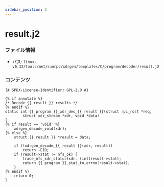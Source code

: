 ```yaml
---
sidebar_position: 2
---
```

# result.j2

### ファイル情報

- パス: `linux-v6.12/tools/net/sunrpc/xdrgen/templates/C/program/decoder/result.j2`

### コンテンツ

```j2
{# SPDX-License-Identifier: GPL-2.0 #}

{% if annotate %}
/* Decode {{ result }} results */
{% endif %}
static int {{ program }}_xdr_dec_{{ result }}(struct rpc_rqst *req,
		struct xdr_stream *xdr, void *data)
{
{% if result == 'void' %}
	xdrgen_decode_void(xdr);
{% else %}
	struct {{ result }} *result = data;

	if (!xdrgen_decode_{{ result }}(xdr, result))
		return -EIO;
	if (result->stat != nfs_ok) {
		trace_nfs_xdr_status(xdr, (int)result->stat);
		return {{ program }}_stat_to_errno(result->stat);
	}
{% endif %}
	return 0;
}

```
